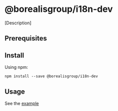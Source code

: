 # @borealisgroup/i18n-dev

[Description]

## Prerequisites

## Install

Using npm:

```
npm install --save @borealisgroup/i18n-dev
```

## Usage

See the [example](example)